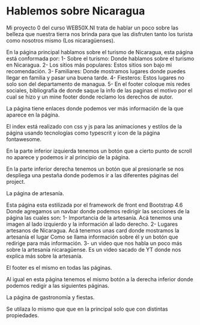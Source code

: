 # Hablemos sobre Nicaragua
Mi proyecto 0 del curso WEB50X.NI trata de hablar un poco sobre las belleza que nuestra tierra nos brinda para que las disfruten tanto los turista como nosotros mismo (Los nicaragüenses).

En la página principal hablamos sobre el turismo de Nicaragua, esta página está conformada por:
1- Sobre el turismo: Donde hablamos sobre el turismo en Nicaragua.
2- Los sitios más populares: Estos sitios son bajo mi recomendación.
3- Familiares: Donde mostramos lugares donde puedes llegar en familia y pasar una buena tarde. 
4- Fiesteros: Estos lugares no solo son del departamento de managua. 
5- En el footer coloque mis redes sociales, bibliografía de donde saque la info de las paginas el motivo por el cual se hizo y un mine footer donde reclamo los derechos de autor.

La página tiene enlaces donde podemos ver más información de la que aparece en la página.

El index está realizado con css y js para las animaciones y estilos de la página usando tecnologías como typescrit y icon de la página fontawesome.

En la parte inferior izquierda tenemos un botón que a cierto punto de scroll no aparece y podemos ir al principio de la página.

En la parte inferior derecha tenemos un botón que al presionarle se nos despliega una pestaña donde podemos ir a las diferentes páginas del project.

La página de artesanía.

Esta página esta estilizada por el framework de front end Bootstrap 4.6 Donde agregamos un navbar donde podemos redirigir las secciones de la página las cuales son: 
1- Importancia de la artesanía. 
    Acá tenemos una imagen al lado izquierdo y la información al lado derecho. 
2- Lugares artesanos de Nicaragua. 
    Acá tenemos unas card donde mostramos la artesanía el lugar Como se llama información sobre él y un botón que redirige para más información. 
3- un video que nos habla un poco más sobre la artesanía nicaragüense. 
Es un video sacado de YT donde nos explica más sobre la artesanía.

El footer es el mismo en todas las páginas.

Al igual en esta página tenemos el mismo botón a la derecha inferior donde podemos redigir a las siguientes páginas.

La página de gastronomía y fiestas.

Se utilaza lo mismo que que en la principal solo que con distintas propiedades.
